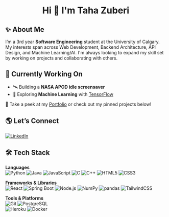 <h1 align="center">Hi 👋 I'm Taha Zuberi</h1>

## ✨ About Me
I’m a 3rd year **Software Engineering** student at the University of Calgary. My interests span across Web Development, Backend Architecture, API Design, and Machine Learning/AI. I'm always looking to expand my skill set by working on projects and collaborating with others.

## 🚧 Currently Working On
- 🛰️ Building a **NASA APOD idle screensaver**  
- 🧠 Exploring **Machine Learning** with [TensorFlow](https://www.tensorflow.org/)  

📂 Take a peek at my [Portfolio](https://tahazuberi.vercel.app)  or check out my pinned projects below!

## 🌎 Let’s Connect
[![LinkedIn](https://img.shields.io/badge/LinkedIn-%230077B5.svg?logo=linkedin&logoColor=white)](https://www.linkedin.com/in/taha-zuberi/)  

## 🛠️ Tech Stack

**Languages**  
![Python](https://img.shields.io/badge/python-%233776AB.svg?style=for-the-badge&logo=python&logoColor=white) 
![Java](https://img.shields.io/badge/java-%23ED8B00.svg?style=for-the-badge&logo=java&logoColor=white) 
![JavaScript](https://img.shields.io/badge/javascript-%23323330.svg?style=for-the-badge&logo=javascript&logoColor=%23F7DF1E) 
![C](https://img.shields.io/badge/C-00599C?style=for-the-badge&logo=c&logoColor=white) 
![C++](https://img.shields.io/badge/C++-00599C?style=for-the-badge&logo=cplusplus&logoColor=white) 
![HTML5](https://img.shields.io/badge/html5-%23E34F26.svg?style=for-the-badge&logo=html5&logoColor=white) 
![CSS3](https://img.shields.io/badge/css3-%231572B6.svg?style=for-the-badge&logo=css3&logoColor=white)  

**Frameworks & Libraries**  
![React](https://img.shields.io/badge/react-%2320232a.svg?style=for-the-badge&logo=react&logoColor=%2361DAFB) 
![Spring Boot](https://img.shields.io/badge/Spring_Boot-6DB33F?style=for-the-badge&logo=springboot&logoColor=white) 
![Node.js](https://img.shields.io/badge/node.js-6DA55F?style=for-the-badge&logo=node.js&logoColor=white) 
![NumPy](https://img.shields.io/badge/numpy-%23013243.svg?style=for-the-badge&logo=numpy&logoColor=white) 
![pandas](https://img.shields.io/badge/pandas-%23150458.svg?style=for-the-badge&logo=pandas&logoColor=white) 
![TailwindCSS](https://img.shields.io/badge/tailwindcss-%2338B2AC.svg?style=for-the-badge&logo=tailwindcss&logoColor=white)  

**Tools & Platforms**  
![Git](https://img.shields.io/badge/git-%23F05033.svg?style=for-the-badge&logo=git&logoColor=white) 
![PostgreSQL](https://img.shields.io/badge/postgresql-%23336791.svg?style=for-the-badge&logo=postgresql&logoColor=white)  
![Heroku](https://img.shields.io/badge/heroku-%23430098.svg?style=for-the-badge&logo=heroku&logoColor=white) 
![Docker](https://img.shields.io/badge/docker-%230db7ed.svg?style=for-the-badge&logo=docker&logoColor=white)  






